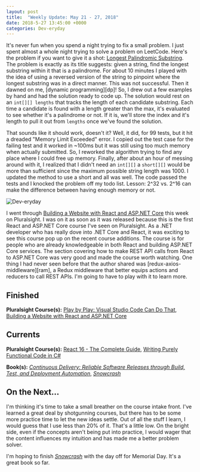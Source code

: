 ```yaml
---
layout: post
title:  "Weekly Update: May 21 - 27, 2018"
date: 2018-5-27 13:45:00 +0000
categories: Dev-eryday
---
```


It's never fun when you spend a night trying to fix a small problem. I just spent almost a whole night trying to solve a problem on LeetCode. Here's the problem if you want to give it a shot: [Longest Palindromic Substring][lps]. The problem is exactly as its title suggests: given a string, find the longest substring within it that is a palindrome. For about 10 minutes I played with the idea of using a reversed version of the string to pinpoint where the longest substring was in a direct manner. This was not successful. Then it dawned on me, [dynamic programming][dp]! So, I drew out a few examples by hand and had the solution ready to code up. The solution would rest on an `int[][] lengths` that tracks the length of each candidate substring. Each time a candidate is found with a length greater than the max, it's evaluated to see whether it's a palindrome or not. If it is, we'll store the index and it's length to pull it out from `lengths`  once we've found the solution.

That sounds like it should work, doesn't it? Well, it did, for 99 tests, but it hit a dreaded "Memory Limit Exceeded" error. I copied out the test case for the failing test and it worked in ~100ms but it was still using too much memory when actually submitted. So, I reworked the algorithm trying to find any place where I could free up memory. Finally, after about an hour of messing around with it, I realized that I didn't need an `int[][]` a `short[][]` would be more than sufficient since the maximum possible string length was 1000. I updated the method to use a short and all was well. The code passed the tests and I knocked the problem off my todo list. Lesson: 2^32 vs. 2^16 can make the difference between having enough memory or not.

![Dev-eryday](https://farm2.staticflickr.com/1736/28516367728_7b5b131564.jpg)

I went through [Building a Website with React and ASP.NET Core][rc] this week on Pluralsight. I was on it as soon as it was released because this is the first React and ASP.NET Core course I've seen on Pluralsight. As a .NET developer who has really dove into .NET Core and React, it was exciting to see this course pop up on the recent course additions. The course is for people who are already knowledgeable in both React and building ASP.NET Core services. The section covering how to make REST API calls from React to ASP.NET Core was very good and made the course worth watching. One thing I had never seen before that the author shared was [redux-axios-middleware][ram], a Redux middleware that better equips actions and reducers to call REST APIs. I'm going to have to play with it to learn more.

## Finished

**Pluralsight Course(s):** [Play by Play: Visual Studio Code Can Do That][vsc], [Building a Website with React and ASP.NET Core][rc]

## Currents

**Pluralsight Course(s):** [React 16 - The Complete Guide][re], [Writing Purely Functional Code in C#][fun]

**Book(s):** *[Continuous Delivery: Reliable Software Releases through Build, Test, and Deployment Automation][cd]*, *[Snowcrash][snow]*

## On the Next...

I'm thinking it's time to take a small breather on the course intake front. I've learned a great deal by shotgunning courses, but there has to be some more practice time to let the new ideas settle. Out of all the stuff I learn, I would guess that I use less than 20% of it. That's a little low. On the bright side, even if the concepts aren't being put into practice, I would wager that the content influences my intuition and has made me a better problem solver.

I'm hoping to finish *[Snowcrash][snow]* with the day off for Memorial Day. It's a great book so far.

[re]: https://www.udemy.com/react-the-complete-guide-incl-redux/
[cd]: https://www.amazon.com/Continuous-Delivery-Deployment-Automation-Addison-Wesley/dp/0321601912
[code]: https://www.amazon.com/Code-Language-Computer-Developer-Practices-ebook/dp/B00JDMPOK2/
[jss]: https://app.pluralsight.com/library/courses/play-by-play-javascript-security/table-of-contents
[vsts]: https://app.pluralsight.com/library/courses/getting-started-visual-studio-team-services-2018/table-of-contents
[son]: https://sonarwhal.com/
[owa]: https://www.owasp.org/index.php/Category:OWASP_Top_Ten_Project
[oid]: https://github.com/IdentityModel/oidc-client-js
[cf]: https://codefights.com/
[snow]: https://www.amazon.com/Snow-Crash-Novel-Neal-Stephenson-ebook/dp/B000FBJCJE/
[vsc]: https://app.pluralsight.com/library/courses/play-by-play-visual-studio-code-can-do-that/table-of-contents
[vscode]: https://code.visualstudio.com/
[fb]: https://firebase.google.com/
[az]: https://azure.microsoft.com/en-us/
[team]: https://www.visualstudio.com/team-services/
[auth]: https://firebase.google.com/products/auth/
[lps]: https://leetcode.com/problems/longest-palindromic-substring/description/
[rc]: https://app.pluralsight.com/library/courses/aspdotnet-core-react-building-website/exercise-files
[fun]: https://app.pluralsight.com/library/courses/writing-purely-functional-code-csharp/table-of-contents
